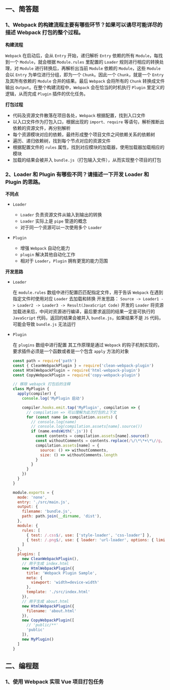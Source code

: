 ## 一、简答题
### 1、Webpack 的构建流程主要有哪些环节？如果可以请尽可能详尽的描述 Webpack 打包的整个过程。

**构建流程**

`Webpack` 在启动后，会从 `Entry` 开始，递归解析 `Entry` 依赖的所有 `Module`，每找到一个 `Module`，就会根据 `Module.rules` 里配置的 `Loader` 规则进行相应的转换处理，对 `Module` 进行转换后，再解析出当前 `Module` 依赖的 `Module`，这些 `Module` 会以 `Entry` 为单位进行分组，即为一个 `Chunk`。因此一个 `Chunk`，就是一个 `Entry` 及其所有依赖的 `Module` 合并的结果。最后 `Webpack` 会将所有的 `Chunk` 转换成文件输出 `Output`。在整个构建流程中，`Webpack` 会在恰当的时机执行 `Plugin` 里定义的逻辑，从而完成 `Plugin` 插件的优化任务。

**打包过程**

- 代码及资源文件散落在项目各处，`Webpack` 根据配置，找到入口文件
- 以入口文件作为打包入口，根据出现的 `import、require` 等语句，解析推断出依赖的资源文件，再分别解析
- 每个资源模块对应的依赖，最终形成整个项目文件之间依赖关系的依赖树
- 遍历、递归依赖树，找到每个节点对应的资源文件
- 根据配置文件的 `rules` 属性，找到对应模块的加载器，使用加载器加载相应的模块
- 加载的结果会被并入 `bundle.js`（打包输入文件），从而实现整个项目的打包

### 2、Loader 和 Plugin 有哪些不同？请描述一下开发 Loader 和 Plugin 的思路。

**不同点**

- `Loader`
  * `Loader` 负责资源文件从输入到输出的转换
  * `Loader` 实际上是 `pipe` 管道的概念
  * 对于同一个资源可以一次使用多个 `Loader`

- `Plugin`
  * 增强 `Webpack` 自动化能力
  * `plugin` 解决其他自动化工作
  * 相对于 `Loader`，`Plugin` 拥有更宽的能力范围

**开发思路**

- `Loader`

  在 `module.rules` 数组中进行配置匹匹配指定文件，用于告诉 `Webpack` 在遇到指定文件时使用对应 `Loader` 去加载和转换 开发思路： `Source -> Loader1 -> Loader2 -> Loader3 -> Result(JavaScript Code)` 开发的 `Loader` 将资源加载进来后，中间对资源进行编译，最后要求返回的结果一定是可执行的 `JavaScript` 代码，返回的结果会被并入 `bundle.js`，如果结果不是 `JS` 代码，可能会导致 `bundle.js` 无法运行

- `Plugin`

  在 `plugins` 数组中进行配置 其工作原理是通过 `Webpack` 的钩子机制实现的，要求插件必须是一个函数或者是一个包含 `apply` 方法的对象

  ```js
  const path = require('path')
  const { CleanWebpackPlugin } = require('clean-webpack-plugin')
  const HtmlWebpackPlugin = require('html-webpack-plugin')
  const CopyWebpackPlugin = require('copy-webpack-plugin')

  // 移除 webapck 打包后的注释
  class MyPlugin {
    apply(compiler) {
      console.log('MyPlugin 启动')

      compiler.hooks.emit.tap('MyPlugin', compilation => {
        // compilation => 可以理解为此次打包的上下文
        for (const name in compilation.assets) {
          // console.log(name)
          // console.log(compilation.assets[name].source())
          if (name.endsWith('.js')) {
            const contents = compilation.assets[name].source()
            const withoutComments = contents.replace(/\/\*\*+\*\//g, '')
            compilation.assets[name] = {
              source: () => withoutComments,
              size: () => withoutComments.length
            }
          }
        }
      })
    }
  }

  module.exports = {
    mode: 'none',
    entry: './src/main.js',
    output: {
      filename: 'bundle.js',
      path: path.join(__dirname, 'dist'),
    },
    module: {
      rules: [
        { test: /.css$/, use: ['style-loader', 'css-loader'] },
        { test: /.png$/, use: { loader: 'url-loader', options: { limit: 10 * 1024 /* 10 KB */ } } }
      ]
    },
    plugins: [
      new CleanWebpackPlugin(),
      // 用于生成 index.html
      new HtmlWebpackPlugin({
        title: 'Webpack Plugin Sample',
        meta: {
          viewport: 'width=device-width'
        },
        template: './src/index.html'
      }),
      // 用于生成 about.html
      new HtmlWebpackPlugin({
        filename: 'about.html'
      }),
      new CopyWebpackPlugin([
        // 'public/**'
        'public'
      ]),
      new MyPlugin()
    ]
  }
  ```

## 二、编程题

### 1、使用 Webpack 实现 Vue 项目打包任务

